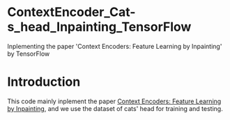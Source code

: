 # ContextEncoder_Cat-s_head_Inpainting_TensorFlow
Inplementing the paper 'Context Encoders: Feature Learning by Inpainting' by TensorFlow
# Introduction
This code mainly inplement the paper [Context Encoders: Feature Learning by Inpainting](https://arxiv.org/abs/1604.07379), and we use the dataset of cats' head for training and testing.
